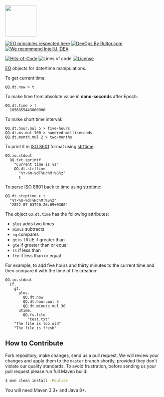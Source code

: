 <img src="https://www.yegor256.com/images/books/elegant-objects/cactus.svg" height="100px" />

[![EO principles respected here](https://www.elegantobjects.org/badge.svg)](https://www.elegantobjects.org)
[![DevOps By Rultor.com](http://www.rultor.com/b/objectionary/eo-time)](http://www.rultor.com/p/objectionary/eo-time)
[![We recommend IntelliJ IDEA](https://www.elegantobjects.org/intellij-idea.svg)](https://www.jetbrains.com/idea/)

[![Hits-of-Code](https://hitsofcode.com/github/objectionary/eo-time)](https://hitsofcode.com/view/github/objectionary/eo-time)
![Lines of code](https://img.shields.io/tokei/lines/github/objectionary/eo-time)
[![License](https://img.shields.io/badge/license-MIT-green.svg)](https://github.com/objectionary/eo-time/blob/master/LICENSE.txt)

[EO](https://www.eolang.org) objects for date/time manipulations.

To get current time:

```
QQ.dt.now > t
```

To make time from absolute value in **nano-seconds** after Epoch:

```
QQ.dt.time > t
  1656855443000000
```

To make short time interval:

```
QQ.dt.hour.mul 5 > five-hours
QQ.dt.ms.mul 100 > hundred-milliseconds
QQ.dt.month.mul 2 > two-months
```

To print it in [ISO 8601](https://en.wikipedia.org/wiki/ISO_8601) format
using [strftime](https://man7.org/linux/man-pages/man3/strftime.3.html):

```
QQ.io.stdout
  QQ.txt.sprintf
    "Current time is %s"
    QQ.dt.strftime
      "%Y-%m-%dT%H:%M:%S%z"
      t
```

To parse [ISO 8601](https://en.wikipedia.org/wiki/ISO_8601) back to time
using [strptime](https://man7.org/linux/man-pages/man3/strptime.3.html):

```
QQ.dt.strptime > t
  "%Y-%m-%dT%H:%M:%S%z"
  "2022-07-03T20:26:09+0300"
```

The object `QQ.dt.time` has the following attributes:

  * `plus` adds two times
  * `minus` subtracts
  * `eq` compares
  * `gt` is TRUE if greater than
  * `gte` if greater than or equal
  * `lt` if less than
  * `lte` if less than or equal

For example, to add five hours and thirty minutes to the current time and then compare it with the time of file creation:

```
QQ.io.stdout
  if.
    gt.
      plus.
        QQ.dt.now
        QQ.dt.hour.mul 5
        QQ.dt.minute.mul 30
      utime.
        QQ.fs.file
          "test.txt"
    "The file is too old"
    "The file is fresh"
```

## How to Contribute

Fork repository, make changes, send us a pull request.
We will review your changes and apply them to the `master` branch shortly,
provided they don't violate our quality standards. To avoid frustration,
before sending us your pull request please run full Maven build:

```bash
$ mvn clean install -Pqulice
```

You will need Maven 3.3+ and Java 8+.

